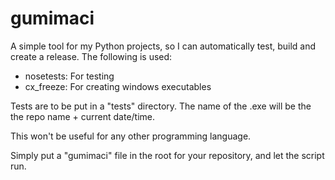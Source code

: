 # gumimaci
A simple tool for my Python projects, so I can automatically test, build and create a release.
The following is used:
- nosetests:  For testing
- cx_freeze:  For creating windows executables

Tests are to be put in a "tests" directory.
The name of the .exe will be the the repo name + current date/time.

This won't be useful for any other programming language.

Simply put a "gumimaci" file in the root for your repository, and let the script run.

